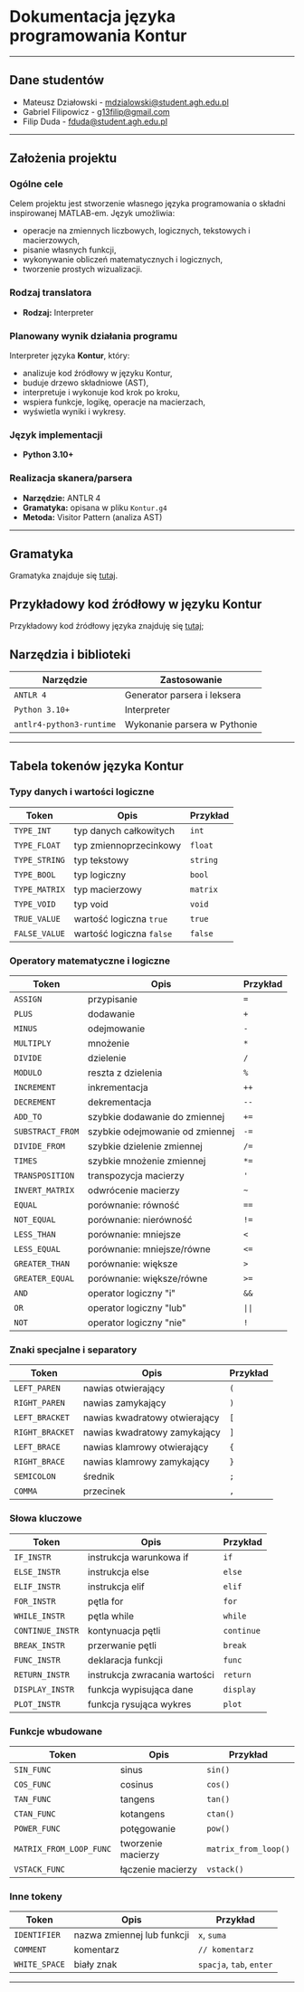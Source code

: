 # Dokumentacja języka programowania Kontur

---

## Dane studentów

- Mateusz Działowski - mdzialowski@student.agh.edu.pl
- Gabriel Filipowicz - g13filip@gmail.com
- Filip Duda - fduda@student.agh.edu.pl

---

## Założenia projektu

### Ogólne cele

Celem projektu jest stworzenie własnego języka programowania o składni inspirowanej MATLAB-em. Język umożliwia:
- operacje na zmiennych liczbowych, logicznych, tekstowych i macierzowych,
- pisanie własnych funkcji,
- wykonywanie obliczeń matematycznych i logicznych,
- tworzenie prostych wizualizacji.

### Rodzaj translatora

- **Rodzaj:** Interpreter

### Planowany wynik działania programu

Interpreter języka **Kontur**, który:
- analizuje kod źródłowy w języku Kontur,
- buduje drzewo składniowe (AST),
- interpretuje i wykonuje kod krok po kroku,
- wspiera funkcje, logikę, operacje na macierzach,
- wyświetla wyniki i wykresy.

### Język implementacji

- **Python 3.10+**

### Realizacja skanera/parsera

- **Narzędzie:** ANTLR 4
- **Gramatyka:** opisana w pliku `Kontur.g4`
- **Metoda:** Visitor Pattern (analiza AST)

---

## Gramatyka

Gramatyka znajduje się [tutaj](Gramatyka/Kontur.g4).

## Przykładowy kod źródłowy w języku Kontur

Przykładowy kod źródłowy języka znajduję się [tutaj](Gramatyka/plik.txt);


## Narzędzia i biblioteki

| Narzędzie                | Zastosowanie                    |
|--------------------------|---------------------------------|
| `ANTLR 4`                | Generator parsera i leksera     |
| `Python 3.10+`           | Interpreter                     |
| `antlr4-python3-runtime` | Wykonanie parsera w Pythonie    |

---

## Tabela tokenów języka Kontur

### Typy danych i wartości logiczne

| Token         | Opis                     | Przykład |
|---------------|--------------------------|----------|
| `TYPE_INT`    | typ danych całkowitych   | `int`    |
| `TYPE_FLOAT`  | typ zmiennoprzecinkowy   | `float`  |
| `TYPE_STRING` | typ tekstowy             | `string` |
| `TYPE_BOOL`   | typ logiczny             | `bool`   |
| `TYPE_MATRIX` | typ macierzowy           | `matrix` |
| `TYPE_VOID`   | typ void                 | `void`   |
| `TRUE_VALUE`  | wartość logiczna `true`  | `true`   |
| `FALSE_VALUE` | wartość logiczna `false` | `false`  |

### Operatory matematyczne i logiczne

| Token            | Opis                            | Przykład |
|------------------|---------------------------------|----------|
| `ASSIGN`         | przypisanie                     | `=`      |
| `PLUS`           | dodawanie                       | `+`      |
| `MINUS`          | odejmowanie                     | `-`      |
| `MULTIPLY`       | mnożenie                        | `*`      |
| `DIVIDE`         | dzielenie                       | `/`      |
| `MODULO`         | reszta z dzielenia              | `%`      |
| `INCREMENT`      | inkrementacja                   | `++`     |
| `DECREMENT`      | dekrementacja                   | `--`     |
| `ADD_TO`         | szybkie dodawanie do zmiennej   | `+=`     |
| `SUBSTRACT_FROM` | szybkie odejmowanie od zmiennej | `-=`     |
| `DIVIDE_FROM`    | szybkie dzielenie zmiennej      | `/=`     |
| `TIMES`          | szybkie mnożenie zmiennej       | `*=`     |
| `TRANSPOSITION`  | transpozycja macierzy           | `'`      |
| `INVERT_MATRIX`  | odwrócenie macierzy             | `~`      |
| `EQUAL`          | porównanie: równość             | `==`     |
| `NOT_EQUAL`      | porównanie: nierówność          | `!=`     |
| `LESS_THAN`      | porównanie: mniejsze            | `<`      |
| `LESS_EQUAL`     | porównanie: mniejsze/równe      | `<=`     |
| `GREATER_THAN`   | porównanie: większe             | `>`      |
| `GREATER_EQUAL`  | porównanie: większe/równe       | `>=`     |
| `AND`            | operator logiczny "i"           | `&&`     |
| `OR`             | operator logiczny "lub"         | `\|\|`   |
| `NOT`            | operator logiczny "nie"         | `!`      |


### Znaki specjalne i separatory

| Token           | Opis                            | Przykład |
|----------------|----------------------------------|----------|
| `LEFT_PAREN`    | nawias otwierający              | `(`      |
| `RIGHT_PAREN`   | nawias zamykający               | `)`      |
| `LEFT_BRACKET`  | nawias kwadratowy otwierający   | `[`      |
| `RIGHT_BRACKET` | nawias kwadratowy zamykający    | `]`      |
| `LEFT_BRACE`    | nawias klamrowy otwierający     | `{`      |
| `RIGHT_BRACE`   | nawias klamrowy zamykający      | `}`      |
| `SEMICOLON`     | średnik                         | `;`      |
| `COMMA`         | przecinek                       | `,`      |


### Słowa kluczowe

| Token             | Opis                         | Przykład    |
|------------------|------------------------------|-------------|
| `IF_INSTR`        | instrukcja warunkowa if      | `if`        |
| `ELSE_INSTR`      | instrukcja else              | `else`      |
| `ELIF_INSTR`      | instrukcja elif              | `elif`      |
| `FOR_INSTR`       | pętla for                    | `for`       |
| `WHILE_INSTR`     | pętla while                  | `while`     |
| `CONTINUE_INSTR`  | kontynuacja pętli            | `continue`  |
| `BREAK_INSTR`     | przerwanie pętli             | `break`     |
| `FUNC_INSTR`      | deklaracja funkcji           | `func`      |
| `RETURN_INSTR`    | instrukcja zwracania wartości| `return`    |
| `DISPLAY_INSTR`   | funkcja wypisująca dane      | `display`   |
| `PLOT_INSTR`      | funkcja rysująca wykres      | `plot`      |

### Funkcje wbudowane

| Token        | Opis              | Przykład |
|--------------|-------------------|----------|
| `SIN_FUNC`   | sinus             | `sin()`  |
| `COS_FUNC`   | cosinus           | `cos()`  |
| `TAN_FUNC`   | tangens           | `tan()`  |
| `CTAN_FUNC`  | kotangens         | `ctan()` |
| `POWER_FUNC` | potęgowanie       | `pow()`  |
| `MATRIX_FROM_LOOP_FUNC` | tworzenie macierzy| `matrix_from_loop()`  |
| `VSTACK_FUNC` | łączenie macierzy | `vstack()`  |



### Inne tokeny

| Token        | Opis                                | Przykład           |
|--------------|-------------------------------------|--------------------|
| `IDENTIFIER` | nazwa zmiennej lub funkcji          | `x`, `suma`        |
| `COMMENT`    | komentarz                           | `// komentarz`     |
| `WHITE_SPACE`| biały znak                          | `spacja`, `tab`, `enter` |

---




